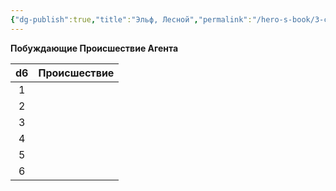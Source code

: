 ```yaml
---
{"dg-publish":true,"title":"Эльф, Лесной","permalink":"/hero-s-book/3-culture-and-career/careers/explorer/","dgPassFrontmatter":true}
---
```



**Побуждающие Происшествие Агента**

| d6  | Происшествие |
| :-: | ------------ |
|  1  |              |
|  2  |              |
|  3  |              |
|  4  |              |
|  5  |              |
|  6  |              |
